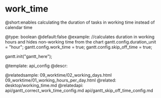 work_time
=============
@short:enables calculating the duration of tasks in working time instead of calendar time

	

@type: boolean
@default:false
@example:
//calculates duration in working hours and hides non-working time from the chart
gantt.config.duration_unit = "hour";
gantt.config.work_time = true;
gantt.config.skip_off_time = true;

gantt.init("gantt_here");

@template:	api_config
@descr:


@relatedsample:
	09_worktime/02_working_days.html
    09_worktime/01_working_hours_per_day.html
@related:
	 desktop/working_time.md
@relatedapi:
	api/gantt_correct_work_time_config.md
     api/gantt_skip_off_time_config.md